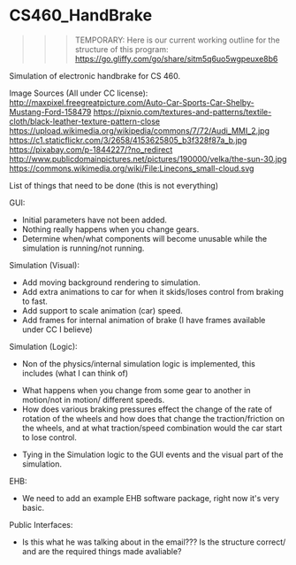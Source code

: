 # CS460_HandBrake

>>> TEMPORARY: Here is our current working outline for the structure of this program:
        https://go.gliffy.com/go/share/sitm5q6uo5wgpeuxe8b6

Simulation of electronic handbrake for CS 460.


Image Sources (All under CC license):
http://maxpixel.freegreatpicture.com/Auto-Car-Sports-Car-Shelby-Mustang-Ford-158479
https://pixnio.com/textures-and-patterns/textile-cloth/black-leather-texture-pattern-close
https://upload.wikimedia.org/wikipedia/commons/7/72/Audi_MMI_2.jpg
https://c1.staticflickr.com/3/2658/4153625805_b3f328f87a_b.jpg
https://pixabay.com/p-1844227/?no_redirect
http://www.publicdomainpictures.net/pictures/190000/velka/the-sun-30.jpg
https://commons.wikimedia.org/wiki/File:Linecons_small-cloud.svg

List of things that need to be done (this is not everything)

GUI:
* Initial parameters have not been added.
* Nothing really happens when you change gears.
* Determine when/what components will become unusable while the simulation is running/not running. 

Simulation (Visual):
* Add moving background rendering to simulation.
* Add extra animations to car for when it skids/loses control from braking to fast.
* Add support to scale animation (car) speed.
* Add frames for internal animation of brake (I have frames available under CC I believe)

Simulation (Logic):
* Non of the physics/internal simulation logic is implemented, this includes (what I can think of)
- What happens when you change from some gear to another in motion/not in motion/ different speeds.
- How does various braking pressures effect the change of the rate of rotation of the wheels and how does
that change the traction/friction on the wheels, and at what traction/speed combination would the car start to lose control.
* Tying in the Simulation logic to the GUI events and the visual part of the simulation.

EHB:
* We need to add an example EHB software package, right now it's very basic.

Public Interfaces:
* Is this what he was talking about in the email??? Is the structure correct/ and are the required things made avaliable?

